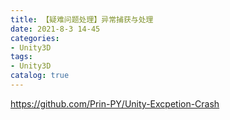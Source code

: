 ```yaml
---
title: 【疑难问题处理】异常捕获与处理
date: 2021-8-3 14-45
categories:
- Unity3D
tags:
- Unity3D
catalog: true
---
```


<https://github.com/Prin-PY/Unity-Excpetion-Crash>
